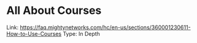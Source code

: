 # All About Courses

Link: https://faq.mightynetworks.com/hc/en-us/sections/360001230611-How-to-Use-Courses
Type: In Depth